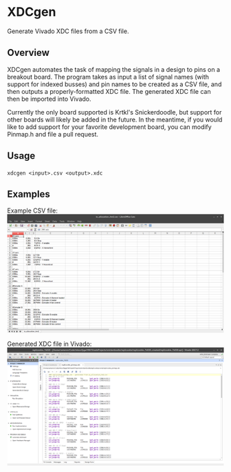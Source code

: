 # XDCgen
Generate Vivado XDC files from a CSV file.

## Overview
XDCgen automates the task of mapping the signals in a design to pins on a breakout board. The program takes as input a list of signal names (with support for indexed busses) and pin names to be created as a CSV file, and then outputs a properly-formatted XDC file. The generated XDC file can then be imported into Vivado.

Currently the only board supported is Krtkl's Snickerdoodle, but support for other boards will likely be added in the future. In the meantime, if you would like to add support for your favorite development board, you can modify Pinmap.h and file a pull request.

## Usage

`xdcgen <input>.csv <output>.xdc`

## Examples

Example CSV file:
![Example CSV file](https://github.com/cmcquinn/XDCgen/raw/master/csv-example.png "Example CSV file")

Generated XDC file in Vivado:
![Generated XDC file](https://github.com/cmcquinn/XDCgen/raw/master/xdc-example.png "Generated XDC file")

